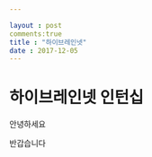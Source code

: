```yaml
---

layout : post
comments:true
title : "하이브레인넷"
date : 2017-12-05
---
```



하이브레인넷 인턴십
==================

안녕하세요

반갑습니다


